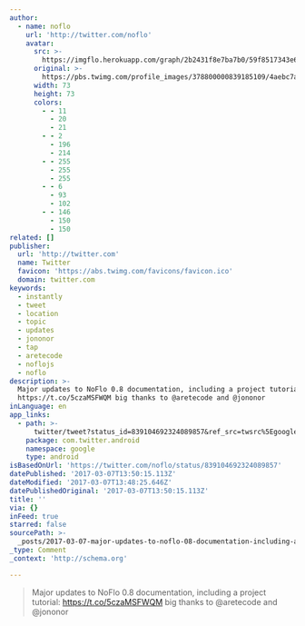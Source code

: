 ```yaml
---
author:
  - name: noflo
    url: 'http://twitter.com/noflo'
    avatar:
      src: >-
        https://imgflo.herokuapp.com/graph/2b2431f8e7ba7b0/59f8517343e6283ed6f6a5f056f31d3c/noop.png?input=https%3A%2F%2Fpbs.twimg.com%2Fprofile_images%2F378800000839185109%2F4aebc7a4bf8574378f9dc54d53016e7c_bigger.png
      original: >-
        https://pbs.twimg.com/profile_images/378800000839185109/4aebc7a4bf8574378f9dc54d53016e7c_bigger.png
      width: 73
      height: 73
      colors:
        - - 11
          - 20
          - 21
        - - 2
          - 196
          - 214
        - - 255
          - 255
          - 255
        - - 6
          - 93
          - 102
        - - 146
          - 150
          - 150
related: []
publisher:
  url: 'http://twitter.com'
  name: Twitter
  favicon: 'https://abs.twimg.com/favicons/favicon.ico'
  domain: twitter.com
keywords:
  - instantly
  - tweet
  - location
  - topic
  - updates
  - jononor
  - tap
  - aretecode
  - noflojs
  - noflo
description: >-
  Major updates to NoFlo 0.8 documentation, including a project tutorial:
  https://t.co/5czaMSFWQM big thanks to @aretecode and @jononor
inLanguage: en
app_links:
  - path: >-
      twitter/tweet?status_id=839104692324089857&ref_src=twsrc%5Egoogle%7Ctwcamp%5Eandroidseo%7Ctwgr%5Estatus%7Ctwterm%5E839104692324089857
    package: com.twitter.android
    namespace: google
    type: android
isBasedOnUrl: 'https://twitter.com/noflo/status/839104692324089857'
datePublished: '2017-03-07T13:50:15.113Z'
dateModified: '2017-03-07T13:48:25.646Z'
datePublishedOriginal: '2017-03-07T13:50:15.113Z'
title: ''
via: {}
inFeed: true
starred: false
sourcePath: >-
  _posts/2017-03-07-major-updates-to-noflo-08-documentation-including-a-projec.md
_type: Comment
_context: 'http://schema.org'

---
```

> Major updates to NoFlo 0.8 documentation, including a project tutorial: https://t.co/5czaMSFWQM big thanks to @aretecode and @jononor
